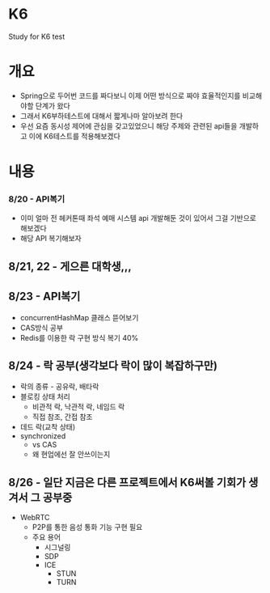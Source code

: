 # K6
Study for K6 test
# 개요
- Spring으로 두어번 코드를 짜다보니 이제 어떤 방식으로 짜야 효율적인지를 비교해야할 단계가 왔다
- 그래서 K6부하테스트에 대해서 짧게나마 알아보려 한다
- 우선 요즘 동시성 제어에 관심을 갖고있었으니 해당 주제와 관련된 api들을 개발하고 이에 K6테스트를 적용해보겠다

# 내용
### 8/20 - API복기
- 이미 얼마 전 헤커톤때 좌석 예매 시스템 api 개발해둔 것이 있어서 그걸 기반으로 해보겠다
- 해당 API 복기해보자

## 8/21, 22 - 게으른 대학생,,,
## 8/23 - API복기
- concurrentHashMap 클래스 뜯어보기
- CAS방식 공부
- Redis를 이용한 락 구현 방식 복기 40%

## 8/24 - 락 공부(생각보다 락이 많이 복잡하구만)
- 락의 종류 - 공유락, 배타락
- 블로킹 상태 처리
  - 비관적 락, 낙관적 락, 네임드 락
  - 직접 참조, 간접 참조
- 데드 락(교착 상태)
- synchronized
  - vs CAS
  - 왜 현업에선 잘 안쓰이는지

## 8/26 - 일단 지금은 다른 프로젝트에서 K6써볼 기회가 생겨서 그 공부중
- WebRTC
  - P2P를 통한 음성 통화 기능 구현 필요
  - 주요 용어
    - 시그널링
    - SDP
    - ICE
      - STUN
      - TURN